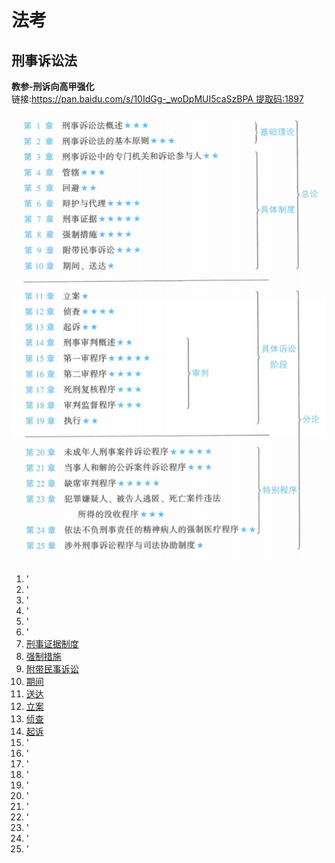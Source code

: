# 法考

## 刑事诉讼法

**教参-刑诉向高甲强化**   
链接:https://pan.baidu.com/s/10IdGg-_woDpMUI5caSzBPA 提取码:1897

![全局架构](./images/全局架构.png)

1. '
2. '
3. '
4. '
5. '
6. '
7. [刑事证据制度](./刑事诉讼法/7.刑事证据制度.md)
8. [强制措施](./刑事诉讼法/8.强制措施.md)
9. [附带民事诉讼](./刑事诉讼法/9.附带民事诉讼.md)
10. [期间](./刑事诉讼法/10.期间.md)
11. [送达](./刑事诉讼法/11.送达.md)
12. [立案](./刑事诉讼法/12.立案.md)
13. [侦查](./刑事诉讼法/13.侦查.md)
14. [起诉](./刑事诉讼法/14.起诉.md)
15. '
16. '
17. '
18. '
19. '
20. '
21. '
22. '
23. '
24. '
25. '

